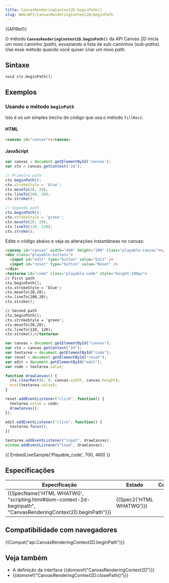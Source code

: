 ```yaml
---
title: CanvasRenderingContext2D.beginPath()
slug: Web/API/CanvasRenderingContext2D/beginPath
---
```


{{APIRef}}

O método **`CanvasRenderingContext2D.beginPath()`** da API Canvas 2D inicia um novo caminho (_path_), esvaziando a lista de sub-caminhos (_sub-paths_). Use esse método quando você quiser criar um novo _path_.

## Sintaxe

```
void ctx.beginPath();
```

## Exemplos

### Usando o método `beginPath`

Isto é só um simples trecho de código que usa o método `fillRect`.

#### HTML

```html
<canvas id="canvas"></canvas>
```

#### JavaScript

```js
var canvas = document.getElementById('canvas');
var ctx = canvas.getContext('2d');

// Primeiro path
ctx.beginPath();
ctx.strokeStyle = 'blue';
ctx.moveTo(20, 20);
ctx.lineTo(200, 20);
ctx.stroke();

// Segundo path
ctx.beginPath();
ctx.strokeStyle = 'green';
ctx.moveTo(20, 20);
ctx.lineTo(120, 120);
ctx.stroke();
```

Edite o código abaixo e veja as alterações instantâneas no canvas:

```html hidden
<canvas id="canvas" width="400" height="200" class="playable-canvas"></canvas>
<div class="playable-buttons">
  <input id="edit" type="button" value="Edit" />
  <input id="reset" type="button" value="Reset" />
</div>
<textarea id="code" class="playable-code" style="height:200px">
// First path
ctx.beginPath();
ctx.strokeStyle = 'blue';
ctx.moveTo(20,20);
ctx.lineTo(200,20);
ctx.stroke();

// Second path
ctx.beginPath();
ctx.strokeStyle = 'green';
ctx.moveTo(20,20);
ctx.lineTo(120, 120);
ctx.stroke();</textarea>
```

```js hidden
var canvas = document.getElementById("canvas");
var ctx = canvas.getContext("2d");
var textarea = document.getElementById("code");
var reset = document.getElementById("reset");
var edit = document.getElementById("edit");
var code = textarea.value;

function drawCanvas() {
  ctx.clearRect(0, 0, canvas.width, canvas.height);
  eval(textarea.value);
}

reset.addEventListener("click", function() {
  textarea.value = code;
  drawCanvas();
});

edit.addEventListener("click", function() {
  textarea.focus();
})

textarea.addEventListener("input", drawCanvas);
window.addEventListener("load", drawCanvas);
```

{{ EmbedLiveSample('Playable_code', 700, 460) }}

## Especificações

| Especificação                                                                                                                                    | Estado                           | Comentário |
| ------------------------------------------------------------------------------------------------------------------------------------------------ | -------------------------------- | ---------- |
| {{SpecName('HTML WHATWG', "scripting.html#dom-context-2d-beginpath", "CanvasRenderingContext2D.beginPath")}} | {{Spec2('HTML WHATWG')}} |            |

## Compatibilidade com navegadores

{{Compat("api.CanvasRenderingContext2D.beginPath")}}

## Veja também

- A definição da interface {{domxref("CanvasRenderingContext2D")}}
- {{domxref("CanvasRenderingContext2D.closePath()")}}
